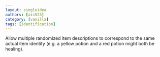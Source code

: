 ```yaml
---
layout: singleidea
authors: [ais523]
category: [vanilla]
tags: [identification]
---
```

Allow multiple randomized item descriptions to correspond to the same actual item identity (e.g. a yellow potion and a red potion might both be healing).
